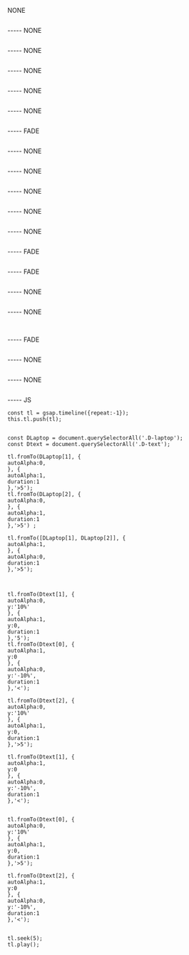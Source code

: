 NONE

<img data-src="https://assets.playground.xyz/JWhitmore/cd04df17_v0.jpg" />

----- NONE

<img data-src="https://assets.playground.xyz/JWhitmore/82f2d08c_v1.jpg" />

----- NONE

<img data-src="https://assets.playground.xyz/JWhitmore/1f87941b_v2.jpg" />

----- NONE

<img data-src="https://assets.playground.xyz/JWhitmore/1a51ce01_v3.jpg" />

----- NONE

<img data-src="https://assets.playground.xyz/JWhitmore/feadd055_v4.jpg" />

----- NONE

<img data-src="https://assets.playground.xyz/JWhitmore/520d7910_v5a.jpg" />

----- FADE

<img data-src="https://assets.playground.xyz/JWhitmore/649b6146_v5b.jpg" />

----- NONE

<img data-src="https://assets.playground.xyz/JWhitmore/c5a7a108_v5c.jpg" />

----- NONE

<img data-src="https://assets.playground.xyz/JWhitmore/3b160b01_v6.jpg" />

----- NONE

<img data-src="https://assets.playground.xyz/JWhitmore/d3322507_v7.jpg" />

----- NONE

<img data-src="https://assets.playground.xyz/JWhitmore/d01a4f2f_v8.jpg" />

----- NONE

<img data-src="https://assets.playground.xyz/JWhitmore/d89f743f_v9.jpg" />

----- FADE

<img data-src="https://assets.playground.xyz/JWhitmore/0eb992e2_v10.jpg" />

----- FADE

<img data-src="https://assets.playground.xyz/JWhitmore/1ee29821_v11.jpg" />

----- NONE

<img data-src="https://assets.playground.xyz/JWhitmore/fd1ca312_v12.jpg" />

----- NONE

<img data-src = "https://assets.playground.xyz/JWhitmore/888509f2_bg.png" />
<img data-src = "https://assets.playground.xyz/JWhitmore/3c506409_slide12-1.png" />
<img data-src = "https://assets.playground.xyz/JWhitmore/800df54b_slide12-2.png" />
<img data-src = "https://assets.playground.xyz/JWhitmore/32b133a3_slide12-3.png" />
<img class = 'D-laptop' data-src = "https://assets.playground.xyz/JWhitmore/13b91d99_slide12-4.png" />
<img class = 'D-text' data-src = "https://assets.playground.xyz/JWhitmore/832906a8_slide12-5.png" />
<img class = 'D-laptop' data-src = "https://assets.playground.xyz/JWhitmore/8bfff58c_slide12-6.png" />
<img class = 'D-text' data-src = "https://assets.playground.xyz/JWhitmore/8bb00aa3_slide12-7.png" />
<img class = 'D-laptop' data-src = "https://assets.playground.xyz/JWhitmore/ab23b27b_slide12-8.png" />
<img class = 'D-text' data-src = "https://assets.playground.xyz/JWhitmore/310f7a44_slide12-9.png" />
<img data-src = "https://assets.playground.xyz/JWhitmore/49fe6b87_slide12-10.png" />
<img data-src = "https://assets.playground.xyz/JWhitmore/13e4200b_logo.png" />

----- FADE

<img data-src="https://assets.playground.xyz/JWhitmore/5e16d713_v14.jpg" />

----- NONE

<img data-src="https://assets.playground.xyz/JWhitmore/184163b0_v15.jpg" />

----- NONE

<img data-src="https://assets.playground.xyz/JWhitmore/e15f9a84_v16.jpg" />

----- JS

    const tl = gsap.timeline({repeat:-1});
    this.tl.push(tl);


    const DLaptop = document.querySelectorAll('.D-laptop');
    const Dtext = document.querySelectorAll('.D-text');

    tl.fromTo(DLaptop[1], {
    autoAlpha:0,
    }, {
    autoAlpha:1,
    duration:1
    },'>5');
    tl.fromTo(DLaptop[2], {
    autoAlpha:0,
    }, {
    autoAlpha:1,
    duration:1
    },'>5') ;

    tl.fromTo([DLaptop[1], DLaptop[2]], {
    autoAlpha:1,
    }, {
    autoAlpha:0,
    duration:1
    },'>5');



    tl.fromTo(Dtext[1], {
    autoAlpha:0,
    y:'10%'
    }, {
    autoAlpha:1,
    y:0,
    duration:1
    },'5');
    tl.fromTo(Dtext[0], {
    autoAlpha:1,
    y:0
    }, {
    autoAlpha:0,
    y:'-10%',
    duration:1
    },'<');

    tl.fromTo(Dtext[2], {
    autoAlpha:0,
    y:'10%'
    }, {
    autoAlpha:1,
    y:0,
    duration:1
    },'>5');

    tl.fromTo(Dtext[1], {
    autoAlpha:1,
    y:0
    }, {
    autoAlpha:0,
    y:'-10%',
    duration:1
    },'<');


    tl.fromTo(Dtext[0], {
    autoAlpha:0,
    y:'10%'
    }, {
    autoAlpha:1,
    y:0,
    duration:1
    },'>5');

    tl.fromTo(Dtext[2], {
    autoAlpha:1,
    y:0
    }, {
    autoAlpha:0,
    y:'-10%',
    duration:1
    },'<');


    tl.seek(5);
    tl.play();

